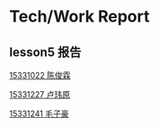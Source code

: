 # Tech/Work Report

## lesson5 报告

[15331022 陈俊霖](https://blog.csdn.net/cjl707408282/article/details/79952190)

[15331227 卢玮原](https://blog.csdn.net/jjkhhu/article/details/79950481)

[15331241 毛子豪](https://blog.csdn.net/msoul_/article/details/79931661)